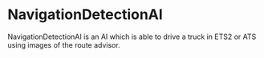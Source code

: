 # NavigationDetectionAI

NavigationDetectionAI is an AI which is able to drive a truck in ETS2 or ATS using images of the route advisor.